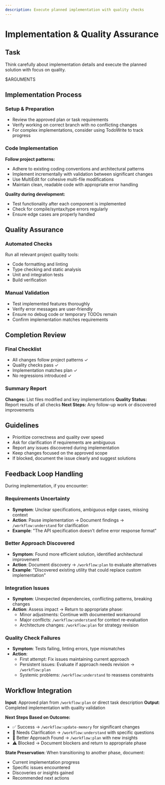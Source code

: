 ```yaml
---
description: Execute planned implementation with quality checks
---
```

# Implementation & Quality Assurance

## Task
Think carefully about implementation details and execute the planned solution with focus on quality.

$ARGUMENTS

## Implementation Process

### Setup & Preparation
- Review the approved plan or task requirements
- Verify working on correct branch with no conflicting changes
- For complex implementations, consider using TodoWrite to track progress

### Code Implementation
**Follow project patterns:**
- Adhere to existing coding conventions and architectural patterns
- Implement incrementally with validation between significant changes
- Use MultiEdit for cohesive multi-file modifications
- Maintain clean, readable code with appropriate error handling

**Quality during development:**
- Test functionality after each component is implemented
- Check for compile/syntax/type errors regularly
- Ensure edge cases are properly handled

## Quality Assurance

### Automated Checks
Run all relevant project quality tools:
- Code formatting and linting
- Type checking and static analysis  
- Unit and integration tests
- Build verification

### Manual Validation
- Test implemented features thoroughly
- Verify error messages are user-friendly
- Ensure no debug code or temporary TODOs remain
- Confirm implementation matches requirements

## Completion Review

### Final Checklist
- All changes follow project patterns ✓
- Quality checks pass ✓
- Implementation matches plan ✓
- No regressions introduced ✓

### Summary Report
**Changes:** List files modified and key implementations
**Quality Status:** Report results of all checks
**Next Steps:** Any follow-up work or discovered improvements

## Guidelines

- Prioritize correctness and quality over speed
- Ask for clarification if requirements are ambiguous
- Report any issues discovered during implementation
- Keep changes focused on the approved scope
- If blocked, document the issue clearly and suggest solutions

## Feedback Loop Handling

During implementation, if you encounter:

### Requirements Uncertainty
- **Symptom**: Unclear specifications, ambiguous edge cases, missing context
- **Action**: Pause implementation → Document findings → `/workflow:understand` for clarification
- **Example**: "The API specification doesn't define error response format"

### Better Approach Discovered
- **Symptom**: Found more efficient solution, identified architectural improvement
- **Action**: Document discovery → `/workflow:plan` to evaluate alternatives
- **Example**: "Discovered existing utility that could replace custom implementation"

### Integration Issues
- **Symptom**: Unexpected dependencies, conflicting patterns, breaking changes
- **Action**: Assess impact → Return to appropriate phase:
  - Minor adjustments: Continue with documented workaround
  - Major conflicts: `/workflow:understand` for context re-evaluation
  - Architecture changes: `/workflow:plan` for strategy revision

### Quality Check Failures
- **Symptom**: Tests failing, linting errors, type mismatches
- **Action**: 
  - First attempt: Fix issues maintaining current approach
  - Persistent issues: Evaluate if approach needs revision → `/workflow:plan`
  - Systemic problems: `/workflow:understand` to reassess constraints

## Workflow Integration

**Input**: Approved plan from `/workflow:plan` or direct task description
**Output**: Completed implementation with quality validation

**Next Steps Based on Outcome:**
- ✅ Success → `/workflow:update-memory` for significant changes
- 🔄 Needs Clarification → `/workflow:understand` with specific questions
- 🔀 Better Approach Found → `/workflow:plan` with new insights
- ⚠️ Blocked → Document blockers and return to appropriate phase

**State Preservation**: 
When transitioning to another phase, document:
- Current implementation progress
- Specific issues encountered
- Discoveries or insights gained
- Recommended next actions